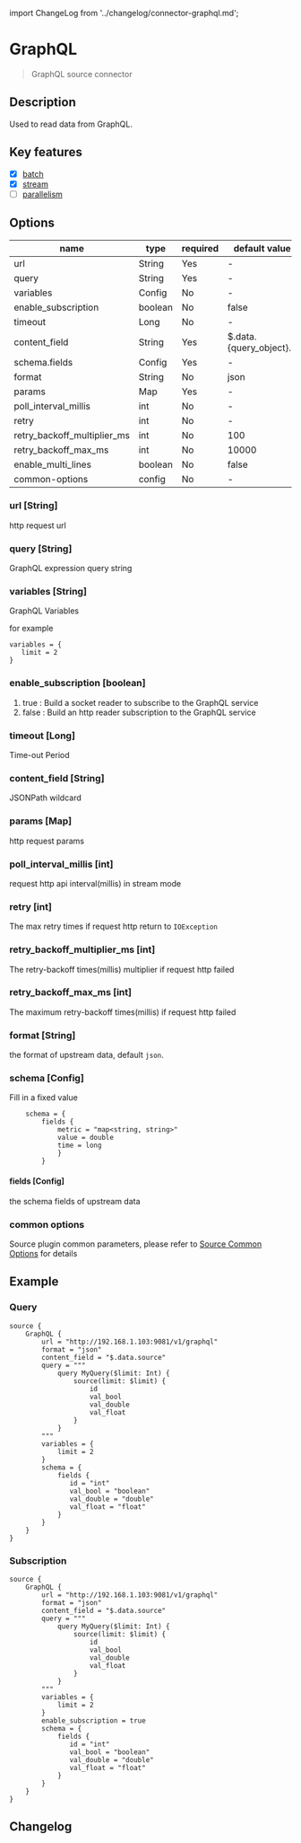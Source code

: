 import ChangeLog from '../changelog/connector-graphql.md';

# GraphQL

> GraphQL source connector

## Description

Used to read data from GraphQL.

## Key features

- [x] [batch](../../concept/connector-v2-features.md)
- [x] [stream](../../concept/connector-v2-features.md)
- [ ] [parallelism](../../concept/connector-v2-features.md)

## Options

| name                        | type    | required | default value           |
| --------------------------- | ------- | -------- | ----------------------- |
| url                         | String  | Yes      | -                       |
| query                       | String  | Yes      | -                       |
| variables                   | Config  | No       | -                       |
| enable_subscription         | boolean | No       | false                   |
| timeout                     | Long    | No       | -                       |
| content_field               | String  | Yes      | $.data.{query_object}.* |
| schema.fields               | Config  | Yes      | -                       |
| format                      | String  | No       | json                    |
| params                      | Map     | Yes      | -                       |
| poll_interval_millis        | int     | No       | -                       |
| retry                       | int     | No       | -                       |
| retry_backoff_multiplier_ms | int     | No       | 100                     |
| retry_backoff_max_ms        | int     | No       | 10000                   |
| enable_multi_lines          | boolean | No       | false                   |
| common-options              | config  | No       | -                       |

### url [String]

http request url

### query [String]

GraphQL expression query string

### variables [String]

GraphQL Variables

for example 

```
variables = {
   limit = 2
}
```

### enable_subscription [boolean]

1. true :  Build a socket reader to subscribe to the GraphQL service
2. false :  Build an http reader subscription to the GraphQL service

### timeout [Long]

Time-out Period

### content_field [String]

JSONPath wildcard

### params [Map]

http request params

### poll_interval_millis [int]

request http api interval(millis) in stream mode

### retry [int]

The max retry times if request http return to `IOException`

### retry_backoff_multiplier_ms [int]

The retry-backoff times(millis) multiplier if request http failed

### retry_backoff_max_ms [int]

The maximum retry-backoff times(millis) if request http failed

### format [String]

the format of upstream data, default `json`.

### schema [Config]

Fill in a fixed value

```hocon
    schema = {
        fields {
            metric = "map<string, string>"
            value = double
            time = long
            }
        }

```

#### fields [Config]

the schema fields of upstream data

### common options

Source plugin common parameters, please refer to [Source Common Options](../source-common-options.md) for details

## Example

### Query

```hocon
source {
    GraphQL {
        url = "http://192.168.1.103:9081/v1/graphql"
        format = "json"
        content_field = "$.data.source"
        query = """
            query MyQuery($limit: Int) {
                source(limit: $limit) {
                    id
                    val_bool
                    val_double
                    val_float
                }
            }
        """
        variables = {
            limit = 2
        }
        schema = {
            fields {
               id = "int"
               val_bool = "boolean"
               val_double = "double"
               val_float = "float"
            }
        }
    }
}
```

### Subscription

```hocon
source {
    GraphQL {
        url = "http://192.168.1.103:9081/v1/graphql"
        format = "json"
        content_field = "$.data.source"
        query = """
            query MyQuery($limit: Int) {
                source(limit: $limit) {
                    id
                    val_bool
                    val_double
                    val_float
                }
            }
        """
        variables = {
            limit = 2
        }
        enable_subscription = true
        schema = {
            fields {
               id = "int"
               val_bool = "boolean"
               val_double = "double"
               val_float = "float"
            }
        }
    }
}
```

## Changelog

<ChangeLog />
